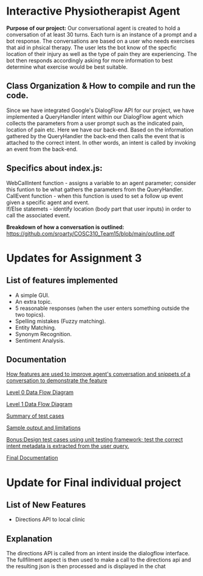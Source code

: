 # Interactive Physiotherapist Agent
**Purpose of our project:** Our conversational agent is created to hold a conversation of at least 30 turns. Each turn is an instance of a prompt and a bot response. The conversations are based on a user who needs exercises that aid in phsical therapy. The user lets the bot know of the specfic location of their injury as well as the type of pain they are experiencing. The bot then responds accordingly asking for more information to best determine what exercise would be best suitable.  

## Class Organization & How to compile and run the code.
Since we have integrated Google's DialogFlow API for our project, we have implemented a QueryHandler intent within our DialogFlow agent which collects the parameters from a user prompt such as the indicated pain, location of pain etc. Here we have our back-end. Based on the information gathered by the QueryHandler the back-end then calls the event that is attached to the correct intent. In other words, an intent is called by invoking an event from the back-end.

## Specifics about index.js:
WebCallIntent function - assigns a variable to an agent parameter; consider this funtion to be what gathers the parameters from the QueryHandler.  
CallEvent function - when this function is used to set a follow up event given a specific agent and event.  
If/Else statemets - identify location (body part that user inputs) in order to call the associated event.

**Breakdown of how a conversation is outlined:**
https://github.com/sroarty/COSC310_Team15/blob/main/outline.pdf

# Updates for Assignment 3
## List of features implemented
- A simple GUI.  
- An extra topic. 
- 5 reasonable responses (when the user enters something outside the two topics). 
- Spelling mistakes (Fuzzy matching). 
- Entity Matching. 
- Synonym Recognition. 
- Sentiment Analysis. 
## Documentation
[How features are used to improve agent's conversation and snippets of a conversation to demonstrate the feature](./COSC310-%20Features%20Explanation.pdf)
  
[Level 0 Data Flow Diagram](./COSC310_Team15/blob/main/Level0_DFD.pdf)
  
[Level 1 Data Flow Diagram](./Level1_DFD.pdf)
  
[Summary of test cases](./COSC310-%20Test%20Cases.pdf)
  
[Sample output and limitations](./Sample%20output%20&%20limitations.pdf)
  
[Bonus:Design test cases using unit testing framework; test the correct intent metadata is extracted from the user query.](./testing/index-test.js)
  
[Final Documentation](./COSC%20310%20-%20Final%20Documentation.pdf)
  
# Update for Final individual project
## List of New Features
- Directions API to local clinic

## Explanation
The directions API is called from an intent inside the dialogflow interface. The fullfilment aspect is then used to make a call to the directions api and the resulting json is then processed and is displayed in the chat


  
